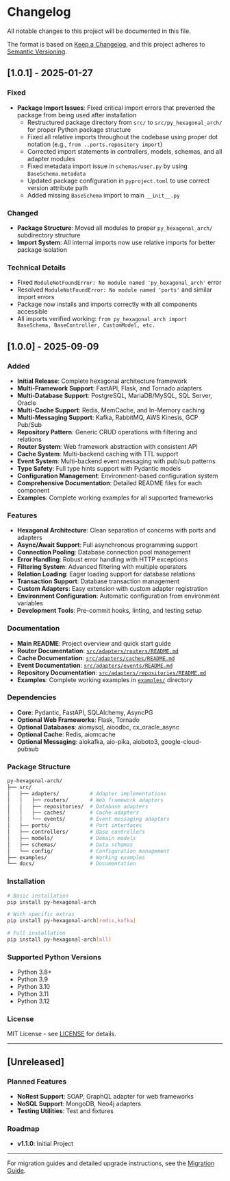 # Changelog

All notable changes to this project will be documented in this file.

The format is based on [Keep a Changelog](https://keepachangelog.com/en/1.0.0/),
and this project adheres to [Semantic Versioning](https://semver.org/spec/v2.0.0.html).

## [1.0.1] - 2025-01-27

### Fixed

- **Package Import Issues**: Fixed critical import errors that prevented the package from being used after installation
  - Restructured package directory from `src/` to `src/py_hexagonal_arch/` for proper Python package structure
  - Fixed all relative imports throughout the codebase using proper dot notation (e.g., `from ..ports.repository import`)
  - Corrected import statements in controllers, models, schemas, and all adapter modules
  - Fixed metadata import issue in `schemas/user.py` by using `BaseSchema.metadata`
  - Updated package configuration in `pyproject.toml` to use correct version attribute path
  - Added missing `BaseSchema` import to main `__init__.py`

### Changed

- **Package Structure**: Moved all modules to proper `py_hexagonal_arch/` subdirectory structure
- **Import System**: All internal imports now use relative imports for better package isolation

### Technical Details

- Fixed `ModuleNotFoundError: No module named 'py_hexagonal_arch'` error
- Resolved `ModuleNotFoundError: No module named 'ports'` and similar import errors
- Package now installs and imports correctly with all components accessible
- All imports verified working: `from py_hexagonal_arch import BaseSchema, BaseController, CustomModel, etc.`

## [1.0.0] - 2025-09-09

### Added

- **Initial Release**: Complete hexagonal architecture framework
- **Multi-Framework Support**: FastAPI, Flask, and Tornado adapters
- **Multi-Database Support**: PostgreSQL, MariaDB/MySQL, SQL Server, Oracle
- **Multi-Cache Support**: Redis, MemCache, and In-Memory caching
- **Multi-Messaging Support**: Kafka, RabbitMQ, AWS Kinesis, GCP Pub/Sub
- **Repository Pattern**: Generic CRUD operations with filtering and relations
- **Router System**: Web framework abstraction with consistent API
- **Cache System**: Multi-backend caching with TTL support
- **Event System**: Multi-backend event messaging with pub/sub patterns
- **Type Safety**: Full type hints support with Pydantic models
- **Configuration Management**: Environment-based configuration system
- **Comprehensive Documentation**: Detailed README files for each component
- **Examples**: Complete working examples for all supported frameworks

### Features

- **Hexagonal Architecture**: Clean separation of concerns with ports and adapters
- **Async/Await Support**: Full asynchronous programming support
- **Connection Pooling**: Database connection pool management
- **Error Handling**: Robust error handling with HTTP exceptions
- **Filtering System**: Advanced filtering with multiple operators
- **Relation Loading**: Eager loading support for database relations
- **Transaction Support**: Database transaction management
- **Custom Adapters**: Easy extension with custom adapter registration
- **Environment Configuration**: Automatic configuration from environment variables
- **Development Tools**: Pre-commit hooks, linting, and testing setup

### Documentation

- **Main README**: Project overview and quick start guide
- **Router Documentation**: [`src/adapters/routers/README.md`](src/adapters/routers/README.md)
- **Cache Documentation**: [`src/adapters/caches/README.md`](src/adapters/caches/README.md)
- **Event Documentation**: [`src/adapters/events/README.md`](src/adapters/events/README.md)
- **Repository Documentation**: [`src/adapters/repositories/README.md`](src/adapters/repositories/README.md)
- **Examples**: Complete working examples in [`examples/`](examples/) directory

### Dependencies

- **Core**: Pydantic, FastAPI, SQLAlchemy, AsyncPG
- **Optional Web Frameworks**: Flask, Tornado
- **Optional Databases**: aiomysql, aioodbc, cx_oracle_async
- **Optional Cache**: Redis, aiomcache
- **Optional Messaging**: aiokafka, aio-pika, aioboto3, google-cloud-pubsub

### Package Structure

```bash
py-hexagonal-arch/
├── src/
│   ├── adapters/          # Adapter implementations
│   │   ├── routers/       # Web framework adapters
│   │   ├── repositories/  # Database adapters
│   │   ├── caches/        # Cache adapters
│   │   └── events/        # Event messaging adapters
│   ├── ports/             # Port interfaces
│   ├── controllers/       # Base controllers
│   ├── models/            # Domain models
│   ├── schemas/           # Data schemas
│   └── config/            # Configuration management
├── examples/              # Working examples
└── docs/                  # Documentation
```

### Installation

```bash
# Basic installation
pip install py-hexagonal-arch

# With specific extras
pip install py-hexagonal-arch[redis,kafka]

# Full installation
pip install py-hexagonal-arch[all]
```

### Supported Python Versions

- Python 3.8+
- Python 3.9
- Python 3.10
- Python 3.11
- Python 3.12

### License

MIT License - see [LICENSE](LICENSE) for details.

---

## [Unreleased]

### Planned Features

- **NoRest Support**: SOAP, GraphQL adapter for web frameworks
- **NoSQL Support**: MongoDB, Neo4j adapters
- **Testing Utilities**: Test and fixtures

### Roadmap

- **v1.1.0**: Initial Project

---

For migration guides and detailed upgrade instructions, see the [Migration Guide](docs/MIGRATION.md).
